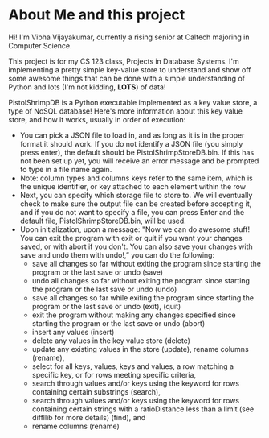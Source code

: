 
# About Me and this project

Hi! I'm Vibha Vijayakumar, currently a rising senior at Caltech majoring in Computer Science. 


This project is for my CS 123 class, Projects in Database Systems. I'm implementing a pretty simple key-value store to understand and show off some awesome things that can be done with a simple understanding of Python and lots (I'm not kidding, **LOTS**) of data!

PistolShrimpDB is a Python executable implemented as a key value store, a type of NoSQL database! Here's more information about this key value store, and how it works, usually in order of execution:

- You can pick a JSON file to load in, and as long as it is in the proper format it should work. If you do not identify a JSON file (you simply press enter), the default should be PistolShrimpStoreDB.bin. If this has not been set up yet, you will receive an error message and be prompted to type in a file name again.
- Note: column types and columns keys refer to the same item, which is the unique identifier, or key attached to each element within the row
-  Next, you can specify which storage file to store to. We will eventually check to make sure the output file can be created before accepting it, and if you do not want to specify a file, you can press Enter and the default file, PistolShrimpStoreDB.bin, will be used.
- Upon initialization, upon a message: "Now we can do awesome stuff! You can exit the program with exit or quit if you want your changes saved, or with abort if you don't. You can also save your changes with save and undo them with undo!,” you can do the following:
	- save all changes so far without exiting the program since starting the program or the last save or undo (save)
	- undo all changes so far without exiting the program since starting the program or the last save or undo (undo)
	- save all changes so far while exiting the program since starting the program or the last save or undo (exit), (quit)
	- exit the program without making any changes specified since starting the program or the last save or undo (abort)
	- insert any values (insert)
	- delete any values in the key value store (delete)
	- update any existing values in the store (update), rename columns (rename), 
	- select for all keys, values, keys and values, a row matching a specific key, or for rows meeting specific criteria, 
	- search through values and/or keys using the keyword for rows containing certain substrings (search), 
	- search through values and/or keys using the keyword for rows containing certain strings with a ratioDistance less than a limit (see diffllib for more details) (find), and 
	- rename columns (rename)